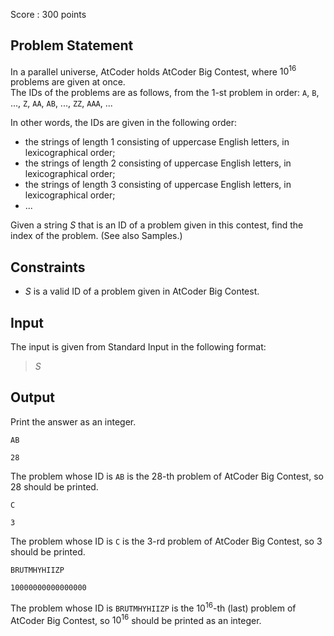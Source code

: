 Score : $300$ points

## Problem Statement

In a parallel universe, AtCoder holds AtCoder Big Contest, where $10^{16}$ problems are given at once.<br>
The IDs of the problems are as follows, from the $1$-st problem in order: `A`, `B`, ..., `Z`, `AA`, `AB`, ..., `ZZ`, `AAA`, ...

In other words, the IDs are given in the following order:

- the strings of length $1$ consisting of uppercase English letters, in lexicographical order;
- the strings of length $2$ consisting of uppercase English letters, in lexicographical order;
- the strings of length $3$ consisting of uppercase English letters, in lexicographical order;
- $...$

Given a string $S$ that is an ID of a problem given in this contest, find the index of the problem.  (See also Samples.)

## Constraints

- $S$ is a valid ID of a problem given in AtCoder Big Contest.

## Input

The input is given from Standard Input in the following format:

> $S$

## Output

Print the answer as an integer.

```input1
AB
```

```output1
28
```

The problem whose ID is `AB` is the $28$-th problem of AtCoder Big Contest, so $28$ should be printed.

```input2
C
```

```output2
3
```

The problem whose ID is `C` is the $3$-rd problem of AtCoder Big Contest, so $3$ should be printed.

```input3
BRUTMHYHIIZP
```

```output3
10000000000000000
```

The problem whose ID is `BRUTMHYHIIZP` is the 
$10^{16}$-th (last) problem of AtCoder Big Contest, so $10^{16}$ should be printed as an integer.